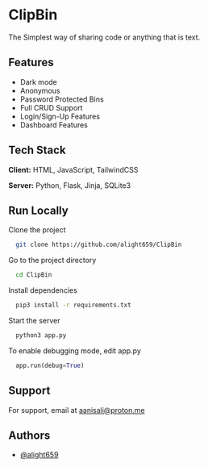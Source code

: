 
# ClipBin

The Simplest way of sharing code or anything that is text.


## Features

- Dark mode
- Anonymous
- Password Protected Bins
- Full CRUD Support
- Login/Sign-Up Features
- Dashboard Features


## Tech Stack

**Client:** HTML, JavaScript, TailwindCSS

**Server:** Python, Flask, Jinja, SQLite3


## Run Locally

Clone the project

```bash
  git clone https://github.com/alight659/ClipBin
```

Go to the project directory

```bash
  cd ClipBin
```

Install dependencies

```bash
  pip3 install -r requirements.txt
```

Start the server

```bash
  python3 app.py
```

To enable debugging mode, edit app.py

```python
  app.run(debug=True)
```
## Support

For support, email at [aanisali@proton.me](mailto:aanisali@proton.me)


## Authors

- [@alight659](https://www.github.com/alight659)

